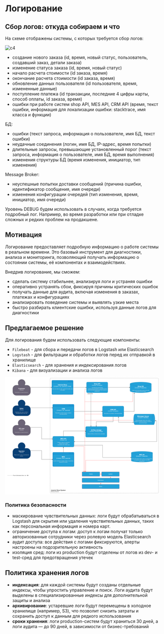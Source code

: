 ﻿# Логирование

## Сбор логов: откуда собираем и что 

На схеме отображены системы, с которых требуется сбор логов:

![c4](resources/jewerly_c4_jewerly_c4_withlogs.png)


* создание нового заказа (id, время, новый статус, пользователь, создавший заказ, детали заказа)
* изменение статуса заказа (id, время, новый статус)
* начало расчета стоимости (id заказа, время)
* окончание расчета стоимости (id заказа, время)
* обновление данных пользователя (id пользователя, время, измененные данные)
* поступление платежа (id транзакции, последние 4 цифры карты, способ оплаты, id заказа, время)
* ошибки при работе систем shop API, MES API, CRM API (время, текст ошибки, информация для локализации ошибки: stacktrace, имя класса и функции)

БД:
* ошибки (текст запроса, информация о пользователе, имя БД, текст ошибки)
* неудачные соединения (логин, имя БД, IP-адрес, время попытки)
* длительные запросы, превышающие установленный порог (текст запроса, информация о пользователе, имя БД, время выполнения)
* изменения структуры БД (время изменения, инициатор, тип изменения)

Message Broker:
* неуспешные попытки доставки сообщений (причина ошибки, идентификатор сообщения, имя очереди)
* изменения конфигурации очередей (тип изменения, время, инициатор, имя очереди)

Уровень DEBUG будем использовать в случаях, когда требуется подробный лог. Например, во время разработки или при отладке сложных и редких проблем на продакшене. 


## Мотивация

Логирование предоставляет подробную информацию о работе системы в реальном времени. Это базовый инструмент для диагностики, анализа и мониторинга, позволяющий получать информацию о состоянии системы, её компонентах и взаимодействиях.

Внедрив логирование, мы сможем:

* сделать систему стабильнее, анализируя логи и устраняя ошибки
* оперативно устранять сбои, фиксируя причины критических ошибок
* получать данные для аудита, включая изменения в заказах, платежах и конфигурациях
* анализировать поведение системы и выявлять узкие места
* быстро разбирать клиентские ошибки, используя данные логов для диагностики


## Предлагаемое решение

Для логирования будем использовать следующие компоненты:

* `Filebeat` - для сбора и передачи логов в Logstash или Elasticsearch
* `Logstash` - для фильтрации и обработки логов перед их отправкой в хранилище
* `Elasticsearch` - для хранения и индексирования логов
* `Kibana` - для визуализации и анализа логов

![c4](resources/jewerly_c4_withlogs_tech.png)

### Политика безопасности

* маскирование чувствительных данных: логи будут обрабатываться в Logstash для скрытия или удаления чувствительных данных, таких как персональная информация и номера карт.
* ограничение доступа к логам: доступ к логам получат только авторизованные сотрудники через ролевую модель Elasticsearch
* аудит доступа: все действия с логами фиксируются, алерты настроены на подозрительную активность
* изоляция сред: логи из production будут отделены от логов из dev- и test-сред для предотвращения утечек

## Политика хранения логов

* **индексация**: для каждой системы будут созданы отдельные индексы, чтобы упростить управление и поиск. Логи аудита будут выделены в специализированные индексы для дополнительной защиты и анализа
* **архивирование**: устаревшие логи будут перемещены в холодное хранилище (например, S3), что позволит снизить затраты и сохранить доступ к данным для редкого использования
* **сроки хранения**: логи production-систем будут храниться 30 дней, а логи аудита — до 90 дней, в зависимости от бизнес-требований
